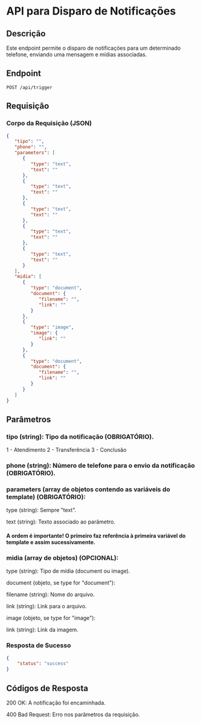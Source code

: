# API para Disparo de Notificações

## Descrição

Este endpoint permite o disparo de notificações para um determinado telefone, enviando uma mensagem e mídias associadas.

## Endpoint

`POST /api/trigger`

## Requisição

### Corpo da Requisição (JSON)

```json
{
   "tipo": "",
   "phone": "",
   "parameters": [
      {
         "type": "text",
         "text": ""
      },
      {
         "type": "text",
         "text": ""
      },
      {
         "type": "text",
         "text": ""
      },
      {
         "type": "text",
         "text": ""
      },
      {
         "type": "text",
         "text": ""
      }
   ],
   "midia": [
      {
         "type": "document",
         "document": {
            "filename": "",
            "link": ""
         }
      },
      {
         "type": "image",
         "image": {
            "link": ""
         }
      },
      {
         "type": "document",
         "document": {
            "filename": "",
            "link": ""
         }
      }
   ]
}
```

## Parâmetros

### tipo (string): Tipo da notificação (OBRIGATÓRIO).

1 - Atendimento
2 - Transferência
3 - Conclusão


### phone (string): Número de telefone para o envio da notificação (OBRIGATÓRIO).

### parameters (array de objetos contendo as variáveis do template) (OBRIGATÓRIO):

type (string): Sempre "text".

text (string): Texto associado ao parâmetro. 

#### A ordem é importante! O primeiro faz referência à primeira variável do template e assim sucessivamente.


### midia (array de objetos) (OPCIONAL):

type (string): Tipo de mídia (document ou image).

document (objeto, se type for "document"):

filename (string): Nome do arquivo.

link (string): Link para o arquivo.

image (objeto, se type for "image"):

link (string): Link da imagem.



### Resposta de Sucesso

```json
{
	"status": "success"
}
```

## Códigos de Resposta

200 OK: A notificação foi encaminhada.

400 Bad Request: Erro nos parâmetros da requisição.





